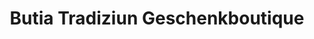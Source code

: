 ---
title: "Butia Tradiziun Geschenkboutique"
url: /samedan/butia-tradiziun-geschenkboutique/
shop: Andenken
---